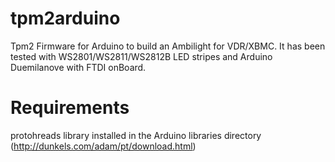 tpm2arduino
===========

Tpm2 Firmware for Arduino to build an Ambilight for VDR/XBMC. It has been tested with WS2801/WS2811/WS2812B LED stripes 
and Arduino Duemilanove with FTDI onBoard.

Requirements
============

protohreads library installed in the Arduino libraries directory (http://dunkels.com/adam/pt/download.html)
